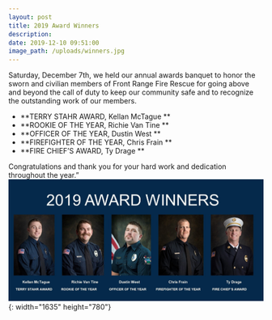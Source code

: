 ```yaml
---
layout: post
title: 2019 Award Winners
description:
date: 2019-12-10 09:51:00
image_path: /uploads/winners.jpg
---
```


Saturday, December 7th, we held our annual awards banquet to honor the sworn and civilian members of Front Range Fire Rescue for going above and beyond the call of duty to keep our community safe and to recognize the outstanding work of our members.

* \*\*TERRY STAHR AWARD, Kellan McTague \*\*
* \*\*ROOKIE OF THE YEAR, Richie Van Tine \*\*
* \*\*OFFICER OF THE YEAR, Dustin West \*\*
* \*\*FIREFIGHTER OF THE YEAR, Chris Frain \*\*
* \*\*FIRE CHIEF’S AWARD, Ty Drage \*\*

Congratulations and thank you for your hard work and dedication throughout the year.”![](/uploads/winners-1.jpg){: width="1635" height="780"}